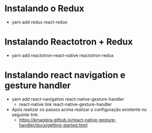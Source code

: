 # Instalando o Redux

- yarn add redux react-redux

# Instalando Reactotron + Redux

- yarn add reactotron-react-native reactotron-redux

# Instalando react navigation e gesture handler

- yarn add react-navigation react-native-gesture-handler
  - react-native link react-native-gesture-handler
- Após realizar os passos acima realizar a configuração existente no seguinte link:
  - https://kmagiera.github.io/react-native-gesture-handler/docs/getting-started.html
